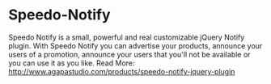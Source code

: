 Speedo-Notify
=============

Speedo Notify is a small, powerful and real customizable jQuery Notify plugin. With Speedo Notify you can advertise your products, announce your users of a promotion, announce your users that you'll not be available or you can use it as you like. Read More: http://www.agapastudio.com/products/speedo-notify-jquery-plugin
